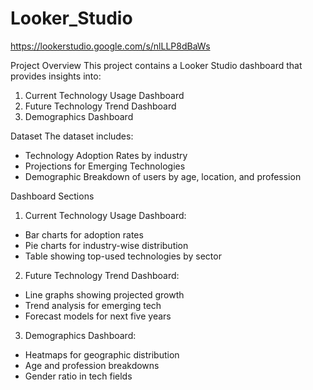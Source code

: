 # Looker_Studio

https://lookerstudio.google.com/s/nlLLP8dBaWs

Project Overview
This project contains a Looker Studio dashboard that provides insights into:
1) Current Technology Usage Dashboard
2) Future Technology Trend Dashboard
3) Demographics Dashboard

Dataset
The dataset includes:
- Technology Adoption Rates by industry
- Projections for Emerging Technologies
- Demographic Breakdown of users by age, location, and profession

Dashboard Sections
1) Current Technology Usage Dashboard:
- Bar charts for adoption rates
- Pie charts for industry-wise distribution
- Table showing top-used technologies by sector

2) Future Technology Trend Dashboard:
- Line graphs showing projected growth
- Trend analysis for emerging tech
- Forecast models for next five years

3) Demographics Dashboard:
- Heatmaps for geographic distribution
- Age and profession breakdowns
- Gender ratio in tech fields
